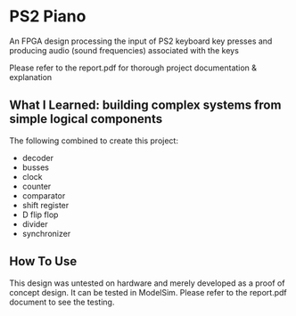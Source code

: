 # PS2 Piano
An FPGA design processing the input of PS2 keyboard key presses and producing audio (sound frequencies) associated with the keys

Please refer to the report.pdf for thorough project documentation & explanation

## What I Learned: building complex systems from simple logical components

The following combined to create this project:
- decoder
- busses
- clock
- counter
- comparator
- shift register
- D flip flop
- divider
- synchronizer

## How To Use

This design was untested on hardware and merely developed as a proof of concept design. It can be tested in ModelSim. Please refer to the report.pdf document to see the testing.

